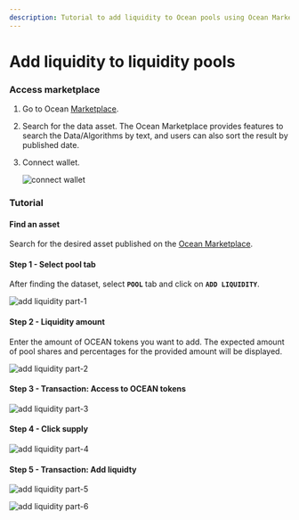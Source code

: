 ```yaml
---
description: Tutorial to add liquidity to Ocean pools using Ocean Market
---
```


# Add liquidity to liquidity pools

### Access marketplace

1. Go to Ocean [Marketplace](https://v4.market.oceanprotocol.com/).
2. Search for the data asset. The Ocean Marketplace provides features to search the Data/Algorithms by text, and users can also sort the result by published date.
3.  Connect wallet.

    <img src="images/marketplace/add-liquidity-connect-wallet.png" alt="connect wallet" data-size="original">

### Tutorial

#### Find an asset

Search for the desired asset published on the [Ocean Marketplace](https://v4.market.oceanprotocol.com/).

#### Step 1 - Select pool tab

After finding the dataset, select **`POOL`** tab and click on **`ADD LIQUIDITY`**.

![add liquidity part-1](images/marketplace/add-liquidity-1.png)

#### Step 2 - Liquidity amount

Enter the amount of OCEAN tokens you want to add. The expected amount of pool shares and percentages for the provided amount will be displayed.

![add liquidity part-2](images/marketplace/add-liquidity-2.png)

#### Step 3 - Transaction: Access to OCEAN tokens

![add liquidity part-3](images/marketplace/add-liquidity-3.png)

#### Step 4 - Click supply

![add liquidity part-4](images/marketplace/add-liquidity-4.png)

#### Step 5 - Transaction: Add liquidty

![add liquidity part-5](images/marketplace/add-liquidity-5.png)

![add liquidity part-6](images/marketplace/add-liquidity-6.png)
